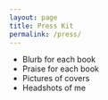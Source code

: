 ```yaml
---
layout: page
title: Press Kit
permalink: /press/
---
```



* Blurb for each book
* Praise for each book
* Pictures of covers
* Headshots of me
